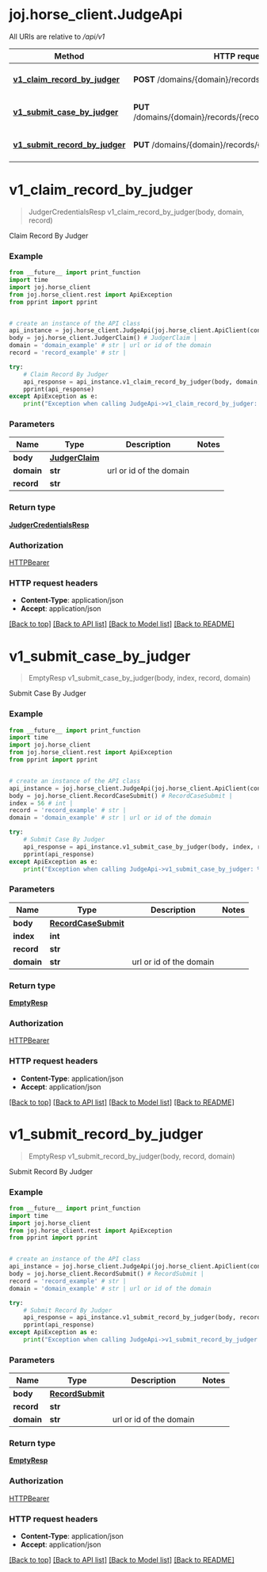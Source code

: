 # joj.horse_client.JudgeApi

All URIs are relative to */api/v1*

Method | HTTP request | Description
------------- | ------------- | -------------
[**v1_claim_record_by_judger**](JudgeApi.md#v1_claim_record_by_judger) | **POST** /domains/{domain}/records/{record}/judge/claim | Claim Record By Judger
[**v1_submit_case_by_judger**](JudgeApi.md#v1_submit_case_by_judger) | **PUT** /domains/{domain}/records/{record}/cases/{index}/judge | Submit Case By Judger
[**v1_submit_record_by_judger**](JudgeApi.md#v1_submit_record_by_judger) | **PUT** /domains/{domain}/records/{record}/judge | Submit Record By Judger

# **v1_claim_record_by_judger**
> JudgerCredentialsResp v1_claim_record_by_judger(body, domain, record)

Claim Record By Judger

### Example
```python
from __future__ import print_function
import time
import joj.horse_client
from joj.horse_client.rest import ApiException
from pprint import pprint


# create an instance of the API class
api_instance = joj.horse_client.JudgeApi(joj.horse_client.ApiClient(configuration))
body = joj.horse_client.JudgerClaim() # JudgerClaim | 
domain = 'domain_example' # str | url or id of the domain
record = 'record_example' # str | 

try:
    # Claim Record By Judger
    api_response = api_instance.v1_claim_record_by_judger(body, domain, record)
    pprint(api_response)
except ApiException as e:
    print("Exception when calling JudgeApi->v1_claim_record_by_judger: %s\n" % e)
```

### Parameters

Name | Type | Description  | Notes
------------- | ------------- | ------------- | -------------
 **body** | [**JudgerClaim**](JudgerClaim.md)|  | 
 **domain** | **str**| url or id of the domain | 
 **record** | **str**|  | 

### Return type

[**JudgerCredentialsResp**](JudgerCredentialsResp.md)

### Authorization

[HTTPBearer](../README.md#HTTPBearer)

### HTTP request headers

 - **Content-Type**: application/json
 - **Accept**: application/json

[[Back to top]](#) [[Back to API list]](../README.md#documentation-for-api-endpoints) [[Back to Model list]](../README.md#documentation-for-models) [[Back to README]](../README.md)

# **v1_submit_case_by_judger**
> EmptyResp v1_submit_case_by_judger(body, index, record, domain)

Submit Case By Judger

### Example
```python
from __future__ import print_function
import time
import joj.horse_client
from joj.horse_client.rest import ApiException
from pprint import pprint


# create an instance of the API class
api_instance = joj.horse_client.JudgeApi(joj.horse_client.ApiClient(configuration))
body = joj.horse_client.RecordCaseSubmit() # RecordCaseSubmit | 
index = 56 # int | 
record = 'record_example' # str | 
domain = 'domain_example' # str | url or id of the domain

try:
    # Submit Case By Judger
    api_response = api_instance.v1_submit_case_by_judger(body, index, record, domain)
    pprint(api_response)
except ApiException as e:
    print("Exception when calling JudgeApi->v1_submit_case_by_judger: %s\n" % e)
```

### Parameters

Name | Type | Description  | Notes
------------- | ------------- | ------------- | -------------
 **body** | [**RecordCaseSubmit**](RecordCaseSubmit.md)|  | 
 **index** | **int**|  | 
 **record** | **str**|  | 
 **domain** | **str**| url or id of the domain | 

### Return type

[**EmptyResp**](EmptyResp.md)

### Authorization

[HTTPBearer](../README.md#HTTPBearer)

### HTTP request headers

 - **Content-Type**: application/json
 - **Accept**: application/json

[[Back to top]](#) [[Back to API list]](../README.md#documentation-for-api-endpoints) [[Back to Model list]](../README.md#documentation-for-models) [[Back to README]](../README.md)

# **v1_submit_record_by_judger**
> EmptyResp v1_submit_record_by_judger(body, record, domain)

Submit Record By Judger

### Example
```python
from __future__ import print_function
import time
import joj.horse_client
from joj.horse_client.rest import ApiException
from pprint import pprint


# create an instance of the API class
api_instance = joj.horse_client.JudgeApi(joj.horse_client.ApiClient(configuration))
body = joj.horse_client.RecordSubmit() # RecordSubmit | 
record = 'record_example' # str | 
domain = 'domain_example' # str | url or id of the domain

try:
    # Submit Record By Judger
    api_response = api_instance.v1_submit_record_by_judger(body, record, domain)
    pprint(api_response)
except ApiException as e:
    print("Exception when calling JudgeApi->v1_submit_record_by_judger: %s\n" % e)
```

### Parameters

Name | Type | Description  | Notes
------------- | ------------- | ------------- | -------------
 **body** | [**RecordSubmit**](RecordSubmit.md)|  | 
 **record** | **str**|  | 
 **domain** | **str**| url or id of the domain | 

### Return type

[**EmptyResp**](EmptyResp.md)

### Authorization

[HTTPBearer](../README.md#HTTPBearer)

### HTTP request headers

 - **Content-Type**: application/json
 - **Accept**: application/json

[[Back to top]](#) [[Back to API list]](../README.md#documentation-for-api-endpoints) [[Back to Model list]](../README.md#documentation-for-models) [[Back to README]](../README.md)


